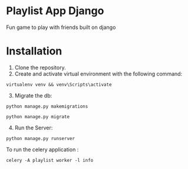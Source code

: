 # Playlist App Django
 Fun game to play with friends built on django


# Installation
 1. Clone the repository.
 2. Create and activate virtual environment with the following command:
```
virtualenv venv && venv\Scripts\activate
```
    
 3. Migrate the db:
```
python manage.py makemigrations
```
```
python manage.py migrate
```
 4. Run the Server:
```
python manage.py runserver
```
To run the celery application :
```
celery -A playlist worker -l info
```